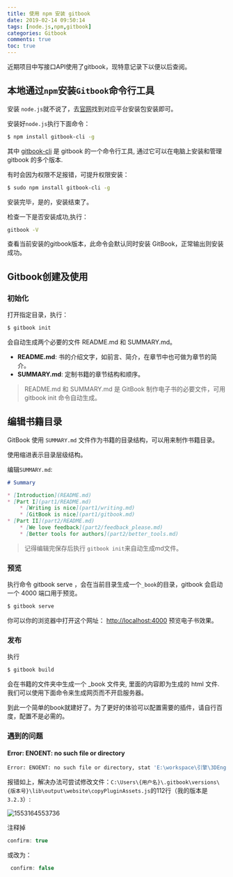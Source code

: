 ```yaml
---
title: 使用 npm 安装 gitbook
date: 2019-02-14 09:50:14
tags: [node.js,npm,gitbook]
categories: Gitbook
comments: true
toc: true
---
```


近期项目中写接口API使用了gitbook，现特意记录下以便以后查阅。

<!--more-->

## 本地通过`npm`安装`Gitbook`命令行工具

安装 `node.js`就不说了，去[官网](https://nodejs.org/en/download/)找到对应平台安装包安装即可。

安装好`node.js`执行下面命令：

``` bash
$ npm install gitbook-cli -g
```

其中 [gitbook-cli](https://www.npmjs.com/package/gitbook-cli) 是 gitbook 的一个命令行工具, 通过它可以在电脑上安装和管理 gitbook 的多个版本. 

有时会因为权限不足报错，可提升权限安装：

``` bash
$ sudo npm install gitbook-cli -g
```

安装完毕，是的，安装结束了。

检查一下是否安装成功,执行：

``` bash
gitbook -V
```

查看当前安装的gitbook版本，此命令会默认同时安装 GitBook，正常输出则安装成功。

## Gitbook创建及使用

###  初始化

打开指定目录，执行：

``` bash
$ gitbook init
```

会自动生成两个必要的文件 README.md 和 SUMMARY.md。 

* **README.md**: 书的介绍文字，如前言、简介，在章节中也可做为章节的简介。
* **SUMMARY.md**: 定制书籍的章节结构和顺序。

> README.md 和 SUMMARY.md 是 GitBook 制作电子书的必要文件，可用 gitbook init 命令自动生成。 

## 编辑书籍目录

GitBook 使用 `SUMMARY.md` 文件作为书籍的目录结构，可以用来制作书籍目录。

使用缩进表示目录层级结构。

编辑`SUMMARY.md`:

``` markdown
# Summary

* [Introduction](README.md)
* [Part I](part1/README.md)
    * [Writing is nice](part1/writing.md)
    * [GitBook is nice](part1/gitbook.md)
* [Part II](part2/README.md)
    * [We love feedback](part2/feedback_please.md)
    * [Better tools for authors](part2/better_tools.md)
```

> 记得编辑完保存后执行 `gitbook init`来自动生成md文件。

### 预览

执行命令 gitbook serve ，会在当前目录生成一个`_book`的目录，gitbook 会启动一个 4000 端口用于预览。

``` bash
$ gitbook serve
```

你可以你的浏览器中打开这个网址： [http://localhost:4000](http://localhost:4000/) 预览电子书效果。 

### 发布

执行

``` bash
$ gitbook build
```

会在书籍的文件夹中生成一个 _book 文件夹, 里面的内容即为生成的 html 文件. 我们可以使用下面命令来生成网页而不开启服务器。 



到此一个简单的book就建好了。为了更好的体验可以配置需要的插件，请自行百度，配置不是必需的。



### 遇到的问题

#### Error: ENOENT: no such file or directory

``` bash
Error: ENOENT: no such file or directory, stat 'E:\workspace\引擎\3DEngine华为编辑器API\_book\gitbook\gitbook-plugin-fontsettings\fontsettings.js'
```

报错如上，解决办法可尝试修改文件：`C:\Users\{用户名}\.gitbook\versions\{版本号}\lib\output\website\copyPluginAssets.js`的112行（我的版本是`3.2.3`）:

![1553164553736](https://sogrey.github.io/pics/1553164553736.png)

注释掉 

``` js
confirm: true
```

或改为：

``` js
 confirm: false
```






